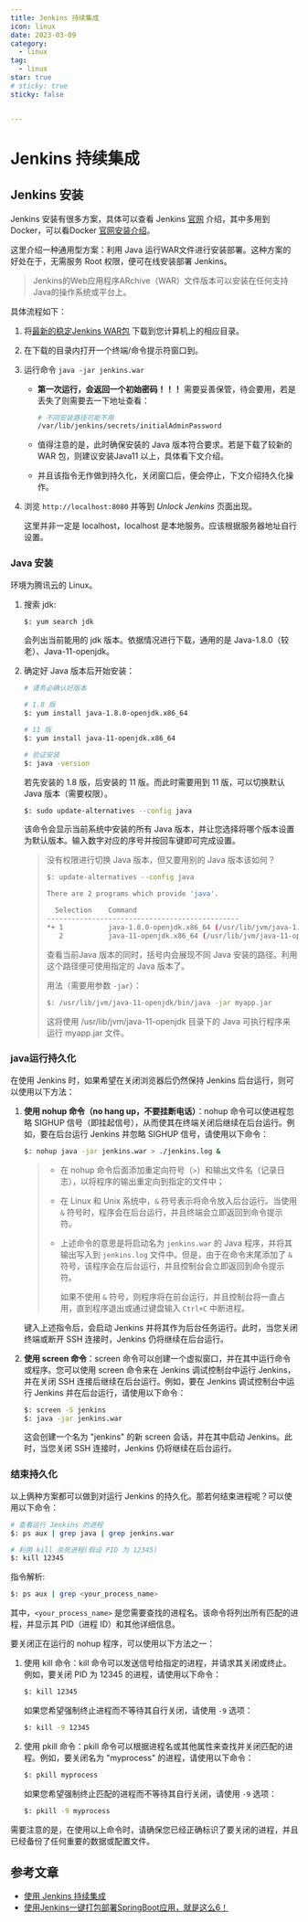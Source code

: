 ```yaml
---
title: Jenkins 持续集成
icon: linux
date: 2023-03-09
category:
  - linux
tag:
  - linux
star: true
# sticky: true
sticky: false


---
```


# Jenkins 持续集成

## Jenkins 安装

Jenkins 安装有很多方案，具体可以查看 Jenkins [官网](https://www.jenkins.io/zh/doc/tutorials/build-a-node-js-and-react-app-with-npm/) 介绍，其中多用到 Docker，可以看Docker [官网安装介绍](https://vuepress.mirror.docker-practice.com/install/centos/#)。

这里介绍一种通用型方案：利用 Java 运行WAR文件进行安装部署。这种方案的好处在于，无需服务 Root 权限，便可在线安装部署 Jenkins。

> Jenkins的Web应用程序ARchive（WAR）文件版本可以安装在任何支持Java的操作系统或平台上。

具体流程如下：

1. 将[最新的稳定Jenkins WAR包](https://updates.jenkins.io/download/war/) 下载到您计算机上的相应目录。

2. 在下载的目录内打开一个终端/命令提示符窗口到。

3. 运行命令 `java -jar jenkins.war`

   - **第一次运行，会返回一个初始密码！！！** 需要妥善保管，待会要用，若是丢失了则需要去一下地址查看：

     ```bash
     # 不同安装路径可能不用
     /var/lib/jenkins/secrets/initialAdminPassword
     ```

   - 值得注意的是，此时确保安装的 Java 版本符合要求。若是下载了较新的 WAR 包，则建议安装Java11 以上，具体看下文介绍。

   - 并且该指令无作做到持久化，关闭窗口后，便会停止，下文介绍持久化操作。

4. 浏览 `http://localhost:8080` 并等到 *Unlock Jenkins* 页面出现。

   这里并非一定是 localhost，localhost 是本地服务。应该根据服务器地址自行设置。

### Java 安装

环境为腾讯云的 Linux。

1. 搜索 jdk:

   ```bash
   $: yum search jdk
   ```

   会列出当前能用的 jdk 版本。依据情况进行下载，通用的是 Java-1.8.0（较老）、Java-11-openjdk。

2. 确定好 Java 版本后开始安装：

   ```bash
   # 请务必确认好版本
   
   # 1.8 版
   $: yum install java-1.8.0-openjdk.x86_64
   
   # 11 版
   $: yum install java-11-openjdk.x86_64
   
   # 验证安装
   $: java -version
   ```

   若先安装的 1.8 版，后安装的 11 版。而此时需要用到 11 版，可以切换默认 Java 版本（需要权限）。

   ```bash
   $: sudo update-alternatives --config java
   ```

   该命令会显示当前系统中安装的所有 Java 版本，并让您选择将哪个版本设置为默认版本。输入数字对应的序号并按回车键即可完成设置。

   > 没有权限进行切换 Java 版本，但又要用别的 Java 版本该如何？
   >
   > ```bash
   > $: update-alternatives --config java
   > 
   > There are 2 programs which provide 'java'.
   > 
   >   Selection    Command
   > -----------------------------------------------
   > *+ 1           java-1.8.0-openjdk.x86_64 (/usr/lib/jvm/java-1.8.0-openjdk/bin/java)
   >    2           java-11-openjdk.x86_64 (/usr/lib/jvm/java-11-openjdk/bin/java)
   > ```
   >
   > 查看当前Java 版本的同时，括号内会展现不同 Java 安装的路径。利用这个路径便可使用指定的 Java 版本了。
   >
   > 用法（需要用参数 `-jar`）：
   >
   > ```bash
   > $: /usr/lib/jvm/java-11-openjdk/bin/java -jar myapp.jar
   > ```
   >
   > 这将使用 /usr/lib/jvm/java-11-openjdk 目录下的 Java 可执行程序来运行 myapp.jar 文件。

### java运行持久化

在使用 Jenkins 时，如果希望在关闭浏览器后仍然保持 Jenkins 后台运行，则可以使用以下方法：

1. **使用 nohup 命令（no hang up，不要挂断电话）**：nohup 命令可以使进程忽略 SIGHUP 信号（即挂起信号），从而使其在终端关闭后继续在后台运行。例如，要在后台运行 Jenkins 并忽略 SIGHUP 信号，请使用以下命令：

   ```bash
   $: nohup java -jar jenkins.war > ./jenkins.log &
   ```

   > - 在 nohup 命令后面添加重定向符号（`>`）和输出文件名（记录日志），以将程序的输出重定向到指定的文件中；
   >
   > - 在 Linux 和 Unix 系统中，`&` 符号表示将命令放入后台运行。当使用 `&` 符号时，程序会在后台运行，并且终端会立即返回到命令提示符。
   >
   > - 上述命令的意思是将启动名为 `jenkins.war` 的 Java 程序，并将其输出写入到 `jenkins.log` 文件中。但是，由于在命令末尾添加了 `&` 符号，该程序会在后台运行，并且控制台会立即返回到命令提示符。
   >
   >   如果不使用 `&` 符号，则程序将在前台运行，并且控制台将一直占用，直到程序退出或通过键盘输入 `Ctrl+C` 中断进程。

   键入上述指令后，会启动 Jenkins 并将其作为后台任务运行。此时，当您关闭终端或断开 SSH 连接时，Jenkins 仍将继续在后台运行。

2. **使用 screen 命令**：screen 命令可以创建一个虚拟窗口，并在其中运行命令或程序。您可以使用 screen 命令来在 Jenkins 调试控制台中运行 Jenkins，并在关闭 SSH 连接后继续在后台运行。例如，要在 Jenkins 调试控制台中运行 Jenkins 并在后台运行，请使用以下命令：

   ```bash
   $: screen -S jenkins
   $: java -jar jenkins.war
   ```

   这会创建一个名为 "jenkins" 的新 screen 会话，并在其中启动 Jenkins。此时，当您关闭 SSH 连接时，Jenkins 仍将继续在后台运行。

### 结束持久化

以上俩种方案都可以做到对运行 Jenkins 的持久化。那若何结束进程呢？可以使用以下命令：

```bash
# 查看运行 Jenkins 的进程
$: ps aux | grep java | grep jenkins.war

# 利用 kill 杀死进程(假设 PID 为 12345)
$: kill 12345
```

指令解析:

```bash
$: ps aux | grep <your_process_name>
```

其中，`<your_process_name>` 是您需要查找的进程名。该命令将列出所有匹配的进程，并显示其 PID（进程 ID）和其他详细信息。

要关闭正在运行的 nohup 程序，可以使用以下方法之一：

1. 使用 kill 命令：kill 命令可以发送信号给指定的进程，并请求其关闭或终止。例如，要关闭 PID 为 12345 的进程，请使用以下命令：

   ```bash
   $: kill 12345
   ```

   如果您希望强制终止进程而不等待其自行关闭，请使用 `-9` 选项：

   ```bash
   $: kill -9 12345
   ```

2. 使用 pkill 命令：pkill 命令可以根据进程名或其他属性来查找并关闭匹配的进程。例如，要关闭名为 "myprocess" 的进程，请使用以下命令：

   ```bash
   $: pkill myprocess
   ```

   如果您希望强制终止匹配的进程而不等待其自行关闭，请使用 `-9` 选项：

   ```bash
   $: pkill -9 myprocess
   ```

需要注意的是，在使用以上命令时，请确保您已经正确标识了要关闭的进程，并且已经备份了任何重要的数据或配置文件。



## 参考文章

- [使用 Jenkins 持续集成](https://www.liaoxuefeng.com/article/1083282007018592)
- [使用Jenkins一键打包部署SpringBoot应用，就是这么6！](https://www.macrozheng.com/mall/reference/jenkins.html)